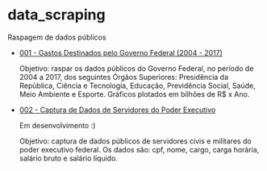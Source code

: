 # data_scraping
Raspagem de dados públicos

* [001 - Gastos Destinados pelo Governo Federal (2004 - 2017)](001/)

	Objetivo: raspar os dados públicos do Governo Federal, no período de 2004 a 2017, dos seguintes Órgãos Superiores: Presidência da República, Ciência e Tecnologia, Educação, Previdência Social, Saúde, Meio Ambiente e Esporte. Gráficos plotados em bilhões de R$ x Ano.

* [002 - Captura de Dados de Servidores do Poder Executivo](002/)

    Em desenvolvimento :)

    Objetivo: captura de dados públicos de servidores civis e militares do poder executivo federal. Os dados são: cpf, nome, cargo, carga horária, salário bruto e salário líquido.

